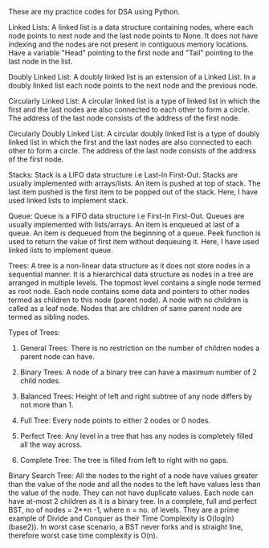 These are my practice codes for DSA using Python.

Linked Lists:
A linked list is a data structure containing nodes, where each node points to next node and the last node points to None.
It does not have indexing and the nodes are not present in contiguous memory locations.
Have a variable "Head" pointing to the first node and "Tail" pointing to the last node in the list.

Doubly Linked List:
A doubly linked list is an extension of a Linked List. In a doubly linked list each node points to the next node and the previous node.

Circularly Linked List:
A circular linked list is a type of linked list in which the first and the last nodes are also connected to each other to form a circle. The address of the last node consists of the address of the first node.

Circularly Doubly Linked List:
A circular doubly linked list is a type of doubly linked list in which the first and the last nodes are also connected to each other to form a circle. The address of the last node consists of the address of the first node.

Stacks:
Stack is a LIFO data structure i.e Last-In First-Out. Stacks are usually implemented with arrays/lists. An item is pushed at top of stack. The last item pushed is the first item to be popped out of the stack.
Here, I have used linked lists to implement stack.

Queue:
Queue is a FIFO data structure i.e First-In First-Out. Queues are usually implemented with lists/arrays. An item is enqueued at last of a queue. An item is dequeued from the beginning of a queue. Peek function is used to return the value of first item without dequeuing it.
Here, I have used linked lists to implement queue.

Trees:
A tree is a non-linear data structure as it does not store nodes in a sequential manner.
It is a hierarchical data structure as nodes in a tree are arranged in multiple levels. The topmost level contains a single node termed as root node. Each node contains some data and pointers to other nodes termed as children to this node (parent node). A node with no children is called as a leaf node. Nodes that are children of same parent node are termed as sibling nodes.

Types of Trees:

1) General Trees: There is no restriction on the number of children nodes a parent node can have.  

2) Binary Trees: A node of a binary tree can have a maximum number of 2 child nodes.

3) Balanced Trees: Height of left and right subtree of any node differs by not more than 1.

4) Full Tree: Every node points to either 2 nodes or 0 nodes.

5) Perfect Tree: Any level in a tree that has any nodes is completely filled all the way across.

6) Complete Tree: The tree is filled from left to right with no gaps.

Binary Search Tree:
All the nodes to the right of a node have values greater than the value of the node and all the nodes to the left have values less than the value of the node. They can not have duplicate values.
Each node can have at-most 2 children as it is a binary tree.
In a complete, full and perfect BST, no of nodes = 2**n -1, where n = no. of levels.
They are a prime example of Divide and Conquer as their Time Complexity is O(log(n)(base2)).
In worst case scenario, a BST never forks and is straight line, therefore worst case time complexity is O(n).
